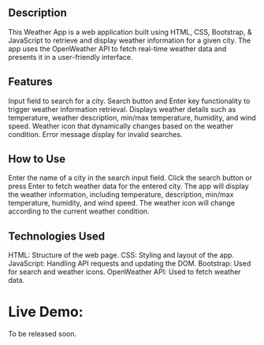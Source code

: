 Description 
-
This Weather App is a web application built using HTML, CSS, Bootstrap, & JavaScript to retrieve and display weather information for a given city. The app uses the OpenWeather API to fetch real-time weather data and presents it in a user-friendly interface.

Features
-
Input field to search for a city.
Search button and Enter key functionality to trigger weather information retrieval.
Displays weather details such as temperature, weather description, min/max temperature, humidity, and wind speed.
Weather icon that dynamically changes based on the weather condition.
Error message display for invalid searches.

How to Use
-
Enter the name of a city in the search input field.
Click the search button or press Enter to fetch weather data for the entered city.
The app will display the weather information, including temperature, description, min/max temperature, humidity, and wind speed.
The weather icon will change according to the current weather condition.


Technologies Used
-
HTML: Structure of the web page.
CSS: Styling and layout of the app.
JavaScript: Handling API requests and updating the DOM.
Bootstrap: Used for search and weather icons.
OpenWeather API: Used to fetch weather data.

# Live Demo:
To be released soon.
